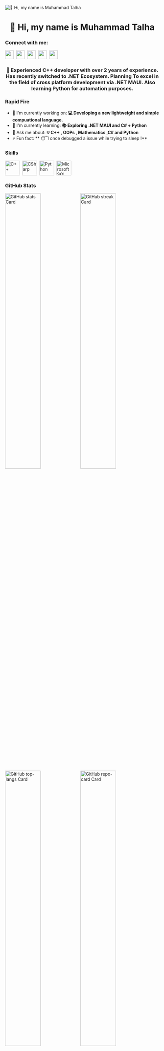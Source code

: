 ![👋 Hi, my name is Muhammad Talha](https://mir-s3-cdn-cf.behance.net/project_modules/max_1200/79731568097599.5b50bca477735.jpg)

<div id="toc">
  <ul align="center" style="list-style: none">
    <summary>
      <h1>
        👋 Hi, my name is Muhammad Talha
      </h1>
    </summary>
  </ul>
</div>

**<h3 align="left">Connect with me:</h3>** 
<p align="left"><a href="https://www.facebook.com/profile.php?id=61565186173180" target="_blank"><img src="https://img.shields.io/badge/Facebook-1877F2?style=for-the-badge&logo=facebook&logoColor=white" height="28" style="margin-right: 4px"></a> <a href="https://github.com/MTalha-Codes" target="_blank"><img src="https://img.shields.io/badge/GitHub-100000?style=for-the-badge&logo=github&logoColor=white" height="28" style="margin-right: 4px"></a> <a href="https://www.linkedin.com/in//mtk-cpp-dev/" target="_blank"><img src="https://img.shields.io/badge/LinkedIn-0077B5?style=for-the-badge&logo=linkedin&logoColor=white" height="28" style="margin-right: 4px"></a> <a href="https://www.youtube.com/@talha_coding_tutor" target="_blank"><img src="https://img.shields.io/badge/YouTube-FF0000?style=for-the-badge&logo=youtube&logoColor=white" height="28" style="margin-right: 4px"></a>
 <a href="mailto:khankkhan123apsacs@gmail.com" target="_blank"><img src="https://img.shields.io/badge/Gmail-D14836?style=for-the-badge&logo=gmail&logoColor=white" height="28" style="margin-right: 4px"></a></p></p>

 **<h3 align="center">🚀 Experienced C++ developer with over 2 years of experience.  Has recently switched to .NET Ecosystem. Planning To excel in the field of cross platform development via .NET MAUI. Also learning Python for automation purposes.</h3>**

**<h3 align="left">Rapid Fire</h3>**

- 💼 I'm currently working on: **💻 Developing a new lightweight and simple compuational language.**
- 🌱 I'm currently learning: **📚 Exploring .NET MAUI and C# + Python**
- 💬 Ask me about: **💡 C++ , OOPs , Mathematics ,C# and Python**
- ⚡ Fun fact: ** 😴I once debugged a issue while trying to sleep !**

 **<h3 align="left">Skills</h3>**

<div style="display: flex; flex-wrap: wrap; gap: 4px; justify-content: left;"><img src="https://skillicons.dev/icons?i=cpp" height="48" alt="C++" style="margin-right: 4px"> <img src="https://skillicons.dev/icons?i=cs" height="48" alt="CSharp" style="margin-right: 4px"> <img src="https://skillicons.dev/icons?i=python" height="48" alt="Python" style="margin-right: 4px"> <img src="https://cdn.jsdelivr.net/gh/devicons/devicon@latest/icons/microsoftsqlserver/microsoftsqlserver-original.svg" height="48" alt="Microsoft SQL Server" style="margin-right: 4px"></div>

 **<h3 align="left">GitHub Stats</h3>**

<p align="left">
  <img width="48%" src="https://github-readme-stats.vercel.app/api?username=MTalha-Codes&theme=react&hide_title=false&hide_rank=false&show_icons=false&include_all_commits=false&count_private=true&line_height=23" alt="GitHub stats Card" />
  <img width="48%" src="https://streak-stats.demolab.com/?user=MTalha-Codes&theme=react&hide_border=false&date_format=M+j%5B%2C+Y%5D&mode=daily&hide_total_contributions=false&hide_current_streak=false&hide_longest_streak=false&card_height=200" alt="GitHub streak Card" />
</p>

<p align="left">
  <img width="48%" src="https://github-readme-stats.vercel.app/api/top-langs?username=MTalha-Codes&theme=react&hide_title=false&layout=compact&langs_count=6&hide_progress=false&card_width=400" alt="GitHub top-langs Card" />
  <img width="48%" src="https://github-readme-stats.vercel.app/api/pin/?username=MTalha-Codes&repo=mmqlc&theme=dark&cache_seconds=1800&border_radius=4&show_owner=true&hide_border=true" alt="GitHub repo-card Card" />
</p>

